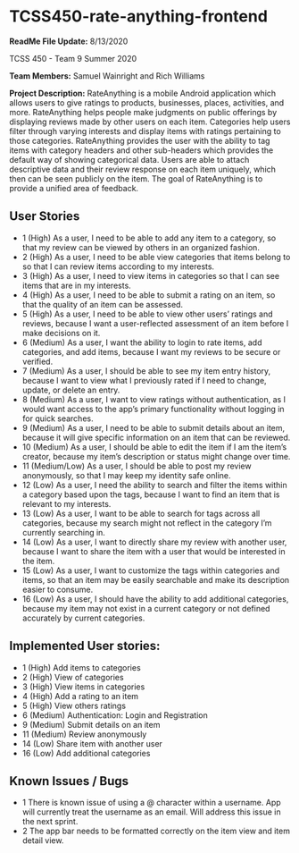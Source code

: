 # TCSS450-rate-anything-frontend
**ReadMe File Update:** 8/13/2020

TCSS 450 - Team 9 
Summer 2020

**Team Members:** Samuel Wainright and Rich Williams

**Project Description:** RateAnything is a mobile Android application which allows users to give ratings to products, businesses, places, activities, and more. RateAnything helps people make judgments on public offerings by displaying reviews made by other users on each item. Categories help users filter through varying interests and display items with ratings pertaining to those categories. RateAnything provides the user with the ability to tag items with category headers and other sub-headers which provides the default way of showing categorical data. Users are able to attach descriptive data and their review response on each item uniquely, which then can be seen publicly on the item. The goal of RateAnything is to provide a unified area of feedback.

## User Stories

- 1 (High) As a user, I need to be able to add any item to a category, so that my review can be viewed by others in an organized fashion.
- 2 (High) As a user, I need to be able view categories that items belong to so that I can review items according to my interests.
- 3 (High) As a user, I need to view items in categories so that I can see items that are in my interests.
- 4 (High) As a user, I need to be able to submit a rating on an item, so that the quality of an item can be assessed.
- 5 (High) As a user, I need to be able to view other users’ ratings and reviews, because I want a user-reflected assessment of an item before I make decisions on it.
- 6 (Medium) As a user, I want the ability to login to rate items, add categories, and add items, because I want my reviews to be secure or verified.
- 7 (Medium) As a user, I should be able to see my item entry history, because I want to view what I previously rated if I need to change, update, or delete an entry.
- 8 (Medium) As a user, I want to view ratings without authentication, as I would want access to the app’s primary functionality without logging in for quick searches.
- 9 (Medium) As a user, I need to be able to submit details about an item, because it will give specific information on an item that can be reviewed.
- 10 (Medium) As a user, I should be able to edit the item if I am the item’s creator, because my item’s description or status might change over time.
- 11 (Medium/Low) As a user, I should be able to post my review anonymously, so that I may keep my identity safe online. 
- 12 (Low) As a user, I need the ability to search and filter the items within a category based upon the tags, because I want to find an item that is relevant to my interests.
- 13 (Low) As a user, I want to be able to search for tags across all categories, because my search might not reflect in the category I’m currently searching in.
- 14 (Low) As a user, I want to directly share my review with another user, because I want to share the item with a user that would be interested in the item. 
- 15 (Low) As a user, I want to customize the tags within categories and items, so that an item may be easily searchable and make its description easier to consume.
- 16 (Low) As a user, I should have the ability to add additional categories, because my item may not exist in a current category or not defined accurately by current categories. 

## Implemented User stories: 
- 1 (High) Add items to categories
- 2 (High) View of categories
- 3 (High) View items in categories
- 4 (High) Add a rating to an item
- 5 (High) View others ratings
- 6 (Medium) Authentication: Login and Registration
- 9 (Medium) Submit details on an item
- 11 (Medium) Review anonymously
- 14 (Low) Share item with another user
- 16 (Low) Add additional categories


## Known Issues / Bugs
- 1 There is known issue of using a @ character within a username. App will currently treat the username as an email. Will address this issue in the next sprint.
- 2 The app bar needs to be formatted correctly on the item view and item detail view.
